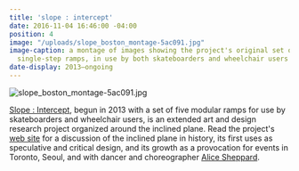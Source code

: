```yaml
---
title: 'slope : intercept'
date: 2016-11-04 16:46:00 -04:00
position: 4
image: "/uploads/slope_boston_montage-5ac091.jpg"
image-caption: a montage of images showing the project's original set of five modular
  single-step ramps, in use by both skateboarders and wheelchair users
date-display: 2013–ongoing
---
```


![slope_boston_montage-5ac091.jpg](/uploads/slope_boston_montage-5ac091.jpg)

[Slope : Intercept](http://slopeintercept.org/), begun in 2013 with a set of five modular ramps for use by skateboarders and wheelchair users, is an extended art and design research project organized around the inclined plane. Read the project's [web site](http://slopeintercept.org/) for a discussion of the inclined plane in history,  its first uses as speculative and critical design, and its growth as a provocation for events in Toronto, Seoul, and with dancer and choreographer [Alice Sheppard](https://kineticlight.org/).

